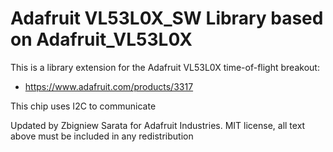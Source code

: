# Adafruit VL53L0X_SW Library based on Adafruit_VL53L0X

This is a library extension for the Adafruit VL53L0X time-of-flight breakout:
  * https://www.adafruit.com/products/3317
 
This chip uses I2C to communicate

Updated by Zbigniew Sarata for Adafruit Industries.
MIT license, all text above must be included in any redistribution
